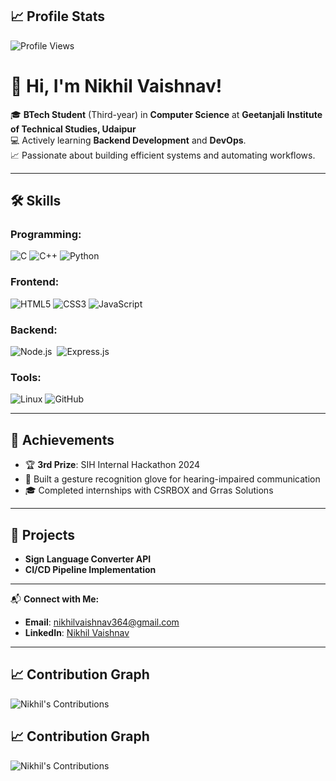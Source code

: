 ## 📈 Profile Stats
![Profile Views](https://komarev.com/ghpvc/?username=Nikhil-Vaishnav&color=blue)


# 👋 Hi, I'm Nikhil Vaishnav!

🎓 **BTech Student** (Third-year) in **Computer Science** at **Geetanjali Institute of Technical Studies, Udaipur**  
💻 Actively learning **Backend Development** and **DevOps**.  
📈 Passionate about building efficient systems and automating workflows.

---

## 🛠️ Skills

### Programming:
![C](https://img.icons8.com/color/48/000000/c-programming.png) ![C++](https://img.icons8.com/color/48/000000/c-plus-plus-logo.png) ![Python](https://img.icons8.com/color/48/000000/python.png) 

### Frontend:
![HTML5](https://img.icons8.com/color/48/000000/html-5--v1.png)  ![CSS3](https://img.icons8.com/color/48/000000/css3.png) ![JavaScript](https://img.icons8.com/color/48/000000/javascript.png)

### Backend:
![Node.js](https://img.icons8.com/color/48/000000/nodejs.png) &nbsp;![Express.js](https://img.icons8.com/ios/50/000000/express-js.png)

### Tools:
![Linux](https://img.icons8.com/color/48/000000/linux.png)  ![GitHub](https://img.icons8.com/fluent/48/000000/github.png)

---

## 🌟 Achievements
- 🏆 **3rd Prize**: SIH Internal Hackathon 2024  
- 🧤 Built a gesture recognition glove for hearing-impaired communication  
- 🎓 Completed internships with CSRBOX and Grras Solutions  

---

## 📂 Projects
- **Sign Language Converter API**  
- **CI/CD Pipeline Implementation**  

---

📬 **Connect with Me:**  
- **Email**: [nikhilvaishnav364@gmail.com](mailto:nikhilvaishnav364@gmail.com)
- **LinkedIn**: [Nikhil Vaishnav](https://www.linkedin.com/in/nikhil-vaishnav-371608184?utm_source=share&utm_campaign=share_via&utm_content=profile&utm_medium=android_app)



---

## 📈 Contribution Graph

![Nikhil's Contributions](https://github-readme-streak-stats.herokuapp.com/?user=Nikhil-Vaishnav&theme=dark)
## 📈 Contribution Graph

![Nikhil's Contributions](https://github-readme-activity-graph.cyclic.app/graph?username=Nikhil-Vaishnav&theme=react-dark)







